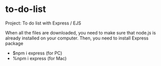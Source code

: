 # to-do-list
Project: To do list with Express / EJS

When all the files are downloaded, you need to make sure that node.js is already installed on your computer. Then, you need to install Express package
  - $npm i express (for PC)
  - %npm i express (for Mac)
